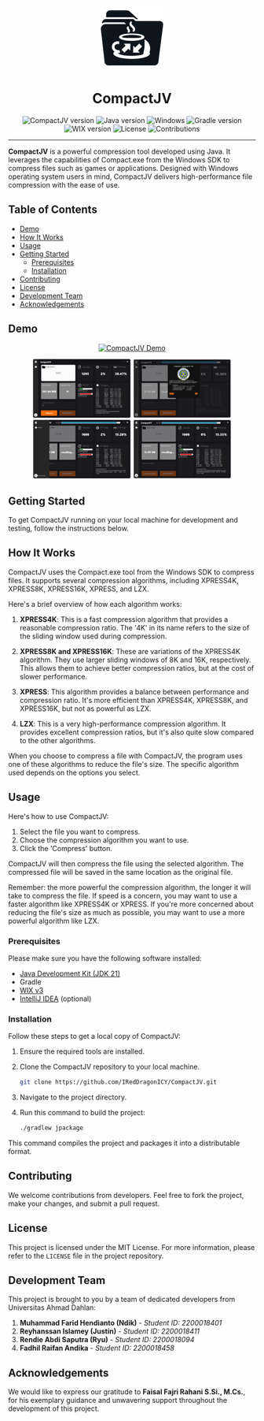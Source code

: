 <p align="center">
  <img src="src/main/resources/com/example/compactjv/app.png" width="128" height="128" alt="CompactJV logo">
  <h1 align="center">CompactJV</h1>


<p align="center">
    <img src="https://img.shields.io/badge/CompactJV-v1.0.0-blue.svg?style=for-the-badge" alt="CompactJV version">
    <img src="https://img.shields.io/badge/Java-v21-blue.svg?style=for-the-badge&logo=openjdk&logoColor=white" alt="Java version">
    <img src="https://img.shields.io/badge/Windows-0078D6?style=for-the-badge&logo=windows&logoColor=white" alt="Windows">
    <img src="https://img.shields.io/badge/Gradle-v7.2-blue.svg?style=for-the-badge&logo=gradle&logoColor=white" alt="Gradle version">
    <img src="https://img.shields.io/badge/WIX-v3-blue.svg?style=for-the-badge&logo=wix&logoColor=white" alt="WIX version">
    <img src="https://img.shields.io/badge/License-MIT-yellow.svg?style=for-the-badge" alt="License">
   <img src="https://img.shields.io/badge/Contributions-Welcome-green.svg?style=for-the-badge" alt="Contributions">

____
</p>


**CompactJV** is a powerful compression tool developed using Java. It leverages the capabilities of Compact.exe from the
Windows SDK to compress files such as games or applications. Designed with Windows operating system users in mind,
CompactJV delivers high-performance file compression with the ease of use.

## Table of Contents

- [Demo](#demo)
- [How It Works](#how-it-works)
- [Usage](#usage)
- [Getting Started](#getting-started)
    - [Prerequisites](#prerequisites)
    - [Installation](#installation)
- [Contributing](#contributing)
- [License](#license)
- [Development Team](#development-team)
- [Acknowledgements](#acknowledgements)

## Demo
<p align="center">
  <a href="http://www.youtube.com/watch?v=njlS3fTWxtY"><img src="http://img.youtube.com/vi/njlS3fTWxtY/0.jpg" alt="CompactJV Demo" width="480" height="360"></a>
</p>

<p align="center">
  <img src="documentation/demo/demo1.png" width="200" alt="Demo 1">
  <img src="documentation/demo/demo2.png" width="200" alt="Demo 2">
  <img src="documentation/demo/demo3.png" width="200" alt="Demo 3">
  <img src="documentation/demo/demo4.png" width="200" alt="Demo 4">
</p>

## Getting Started

To get CompactJV running on your local machine for development and testing, follow the instructions below.

## How It Works

CompactJV uses the Compact.exe tool from the Windows SDK to compress files. It supports several compression algorithms,
including XPRESS4K, XPRESS8K, XPRESS16K, XPRESS, and LZX.

Here's a brief overview of how each algorithm works:

1. **XPRESS4K**: This is a fast compression algorithm that provides a reasonable compression ratio. The '4K' in its name
   refers to the size of the sliding window used during compression.

2. **XPRESS8K and XPRESS16K**: These are variations of the XPRESS4K algorithm. They use larger sliding windows of 8K and
   16K, respectively. This allows them to achieve better compression ratios, but at the cost of slower performance.

3. **XPRESS**: This algorithm provides a balance between performance and compression ratio. It's more efficient than
   XPRESS4K, XPRESS8K, and XPRESS16K, but not as powerful as LZX.

4. **LZX**: This is a very high-performance compression algorithm. It provides excellent compression ratios, but it's
   also quite slow compared to the other algorithms.

When you choose to compress a file with CompactJV, the program uses one of these algorithms to reduce the file's size.
The specific algorithm used depends on the options you select.

## Usage

Here's how to use CompactJV:

1. Select the file you want to compress.
2. Choose the compression algorithm you want to use.
3. Click the 'Compress' button.

CompactJV will then compress the file using the selected algorithm. The compressed file will be saved in the same
location as the original file.

Remember: the more powerful the compression algorithm, the longer it will take to compress the file. If speed is a
concern, you may want to use a faster algorithm like XPRESS4K or XPRESS. If you're more concerned about reducing the
file's size as much as possible, you may want to use a more powerful algorithm like LZX.

### Prerequisites

Please make sure you have the following software installed:

- [Java Development Kit (JDK 21)](https://www.oracle.com/java/technologies/downloads/#java21)
- Gradle
- [WIX v3](https://wixtoolset.org/docs/wix3/)
- [IntelliJ IDEA](https://www.jetbrains.com/idea/download/?section=windows) (optional)

### Installation

Follow these steps to get a local copy of CompactJV:

1. Ensure the required tools are installed.
2. Clone the CompactJV repository to your local machine.

    ```bash
    git clone https://github.com/IRedDragonICY/CompactJV.git
    ```

3. Navigate to the project directory.

4. Run this command to build the project:

    ```bash
    ./gradlew jpackage 
    ```

This command compiles the project and packages it into a distributable format.

## Contributing

We welcome contributions from developers. Feel free to fork the project, make your changes, and submit a pull request.

## License

This project is licensed under the MIT License. For more information, please refer to the `LICENSE` file in the project
repository.

## Development Team

This project is brought to you by a team of dedicated developers from Universitas Ahmad Dahlan:

1. **Muhammad Farid Hendianto (Ndik)** - _Student ID: 2200018401_
2. **Reyhanssan Islamey (Justin)** - _Student ID: 2200018411_
3. **Rendie Abdi Saputra (Ryu)** - _Student ID: 2200018094_
4. **Fadhil Raifan Andika** - _Student ID: 2200018458_

## Acknowledgements

We would like to express our gratitude to **Faisal Fajri Rahani S.Si., M.Cs.**, for his exemplary guidance and
unwavering support throughout the development of this project.
